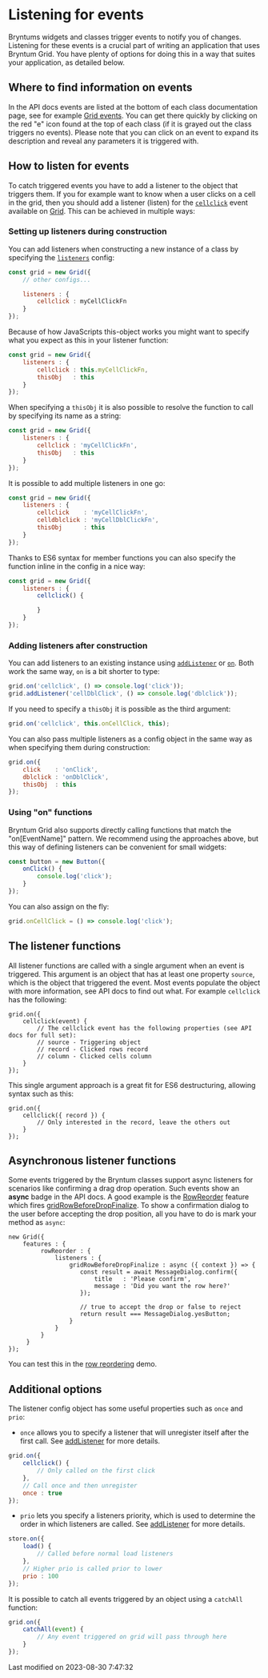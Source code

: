 # Listening for events

Bryntums widgets and classes trigger events to notify you of changes. Listening for these events is a crucial part of
writing an application that uses Bryntum Grid. You have plenty of options for doing this in a way that suites your
application, as detailed below.

## Where to find information on events

In the API docs events are listed at the bottom of each class documentation page, see for example
[Grid events](#Grid/view/Grid#events). You can get there quickly by clicking on the red "e" icon found at the top of
each class (if it is grayed out the class triggers no events). Please note that you can click on an event to expand its
description and reveal any parameters it is triggered with.

## How to listen for events

To catch triggered events you have to add a listener to the object that triggers them. If you for example want to know
when a user clicks on a cell in the grid, then you should add a listener (listen) for the
[`cellclick`](#Grid/view/mixin/GridElementEvents#event-cellClick) event available on [Grid](#Grid/view/Grid). This can
be achieved in multiple ways:

### Setting up listeners during construction

You can add listeners when constructing a new instance of a class by specifying the
[`listeners`](#Core/mixin/Events#config-listeners) config:

```javascript
const grid = new Grid({
    // other configs...

    listeners : {
        cellclick : myCellClickFn
    }
});
```

Because of how JavaScripts this-object works you might want to specify what you expect as this in your listener
function:

```javascript
const grid = new Grid({
    listeners : {
        cellclick : this.myCellClickFn,
        thisObj   : this
    }
});
```

When specifying a `thisObj` it is also possible to resolve the function to call by specifying its name as a string:

```javascript
const grid = new Grid({
    listeners : {
        cellclick : 'myCellClickFn',
        thisObj   : this
    }
});
```

It is possible to add multiple listeners in one go:

```javascript
const grid = new Grid({
    listeners : {
        cellclick    : 'myCellClickFn',
        celldblclick : 'myCellDblClickFn',
        thisObj      : this
    }
});
```

Thanks to ES6 syntax for member functions you can also specify the function inline in the config in a nice way:

```javascript
const grid = new Grid({
    listeners : {
        cellclick() {

        }
    }
});
```

### Adding listeners after construction

You can add listeners to an existing instance using [`addListener`](#Core/mixin/Events#function-addListener) or
[`on`](#Core/mixin/Events#function-on). Both work the same way, `on` is a bit shorter to type:

```javascript
grid.on('cellclick', () => console.log('click'));
grid.addListener('cellDblClick', () => console.log('dblclick'));
```

If you need to specify a `thisObj` it is possible as the third argument:

```javascript
grid.on('cellclick', this.onCellClick, this);
```

You can also pass multiple listeners as a config object in the same way as when specifying them during construction:

```javascript
grid.on({
    click    : 'onClick',
    dblclick : 'onDblClick',
    thisObj  : this
});
```

### Using "on" functions

Bryntum Grid also supports directly calling functions that match the "on[EventName]" pattern. We recommend using the
approaches above, but this way of defining listeners can be convenient for small widgets:

```javascript
const button = new Button({
    onClick() {
        console.log('click');
    }
});
```

You can also assign on the fly:

```javascript
grid.onCellClick = () => console.log('click');
```

## The listener functions

All listener functions are called with a single argument when an event is triggered. This argument is an object that has
at least one property `source`, which is the object that triggered the event. Most events populate the object with
more information, see API docs to find out what. For example `cellclick` has the following:
```
grid.on({
    cellclick(event) {
        // The cellclick event has the following properties (see API docs for full set):
        // source - Triggering object
        // record - Clicked rows record
        // column - Clicked cells column
    }
});
```

This single argument approach is a great fit for ES6 destructuring, allowing syntax such as this:
```
grid.on({
    cellclick({ record }) {
        // Only interested in the record, leave the others out
    }
});
```

## Asynchronous listener functions

Some events triggered by the Bryntum classes support async listeners for scenarios like confirming a drag drop
operation. Such events show an **async** badge in the API docs. A good example is the
[RowReorder](#Grid/feature/RowReorder) feature which fires
[gridRowBeforeDropFinalize](#Grid/feature/RowReorder#event-gridRowBeforeDropFinalize). To show a confirmation dialog to
the user before accepting the drop position, all you have to do is mark your method as `async`:
```
new Grid({
    features : {
         rowReorder : {
             listeners : {
                 gridRowBeforeDropFinalize : async ({ context }) => {
                    const result = await MessageDialog.confirm({
                        title   : 'Please confirm',
                        message : 'Did you want the row here?'
                    });
    
                    // true to accept the drop or false to reject
                    return result === MessageDialog.yesButton;
                 }
             }
         }
     }
});
```

You can test this in the [row reordering](../examples/rowreordering) demo.

## Additional options

The listener config object has some useful properties such as `once` and `prio`:

* `once` allows you to specify a listener that will unregister itself after the first call.
  See [addListener](#Core/mixin/Events#function-addListener) for more details.

```javascript
grid.on({
    cellclick() {
        // Only called on the first click
    },
    // Call once and then unregister
    once : true
});
```

* `prio` lets you specify a listeners priority, which is used to determine the order in which listeners are called.
  See [addListener](#Core/mixin/Events#function-addListener) for more details.

```javascript
store.on({
    load() {
        // Called before normal load listeners
    },
    // Higher prio is called prior to lower
    prio : 100
});
```

It is possible to catch all events triggered by an object using a `catchAll` function:

```javascript
grid.on({
    catchAll(event) {
        // Any event triggered on grid will pass through here
    }
});
```


<p class="last-modified">Last modified on 2023-08-30 7:47:32</p>